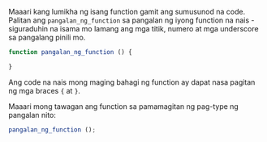 Maaari kang lumikha ng isang function gamit ang sumusunod na code. Palitan ang `pangalan_ng_function` sa pangalan ng iyong function na nais - siguraduhin na isama mo lamang ang mga titik, numero at mga underscore sa pangalang pinili mo.

```javascript
function pangalan_ng_function () {

}
```

Ang code na nais mong maging bahagi ng function ay dapat nasa pagitan ng mga braces `{` at `}`.

Maaari mong tawagan ang function sa pamamagitan ng pag-type ng pangalan nito:

```javascript
pangalan_ng_function ();
```